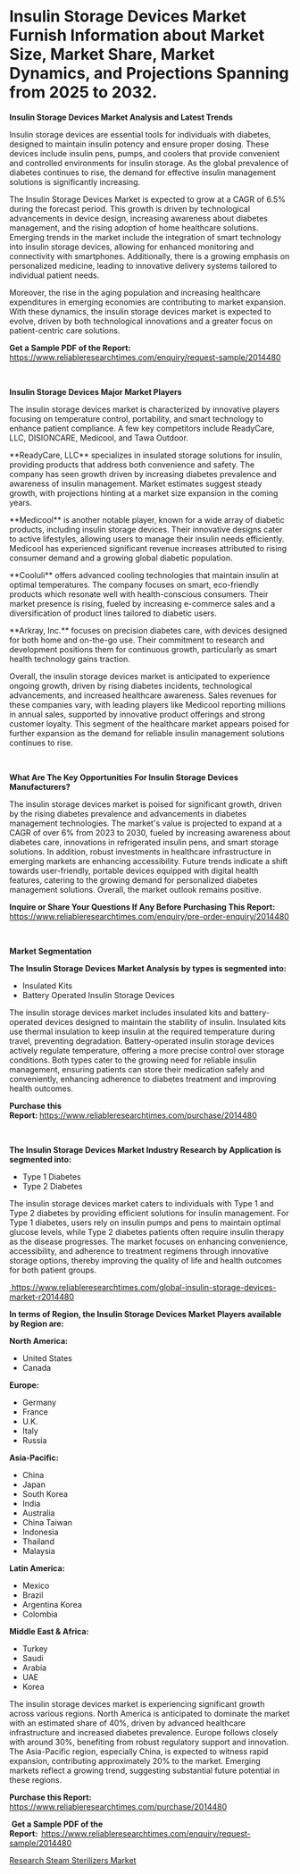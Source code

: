 <p><h1>Insulin Storage Devices Market Furnish Information about Market Size, Market Share, Market Dynamics, and Projections Spanning from 2025 to 2032.</h1></p><p><strong>Insulin Storage Devices Market Analysis and Latest Trends</strong></p>
<p><p>Insulin storage devices are essential tools for individuals with diabetes, designed to maintain insulin potency and ensure proper dosing. These devices include insulin pens, pumps, and coolers that provide convenient and controlled environments for insulin storage. As the global prevalence of diabetes continues to rise, the demand for effective insulin management solutions is significantly increasing.</p><p>The Insulin Storage Devices Market is expected to grow at a CAGR of 6.5% during the forecast period. This growth is driven by technological advancements in device design, increasing awareness about diabetes management, and the rising adoption of home healthcare solutions. Emerging trends in the market include the integration of smart technology into insulin storage devices, allowing for enhanced monitoring and connectivity with smartphones. Additionally, there is a growing emphasis on personalized medicine, leading to innovative delivery systems tailored to individual patient needs. </p><p>Moreover, the rise in the aging population and increasing healthcare expenditures in emerging economies are contributing to market expansion. With these dynamics, the insulin storage devices market is expected to evolve, driven by both technological innovations and a greater focus on patient-centric care solutions.</p></p>
<p><strong>Get a Sample PDF of the Report:&nbsp;</strong> <a href="https://www.reliableresearchtimes.com/enquiry/request-sample/2014480?utm_campaign=2638&utm_medium=2&utm_source=Github&utm_content=ia&utm_term=29032025&utm_id=insulin-storage-devices">https://www.reliableresearchtimes.com/enquiry/request-sample/2014480</a></p>
<p>&nbsp;</p>
<p><strong>Insulin Storage Devices Major Market Players</strong></p>
<p><p>The insulin storage devices market is characterized by innovative players focusing on temperature control, portability, and smart technology to enhance patient compliance. A few key competitors include ReadyCare, LLC, DISIONCARE, Medicool, and Tawa Outdoor.</p><p>**ReadyCare, LLC** specializes in insulated storage solutions for insulin, providing products that address both convenience and safety. The company has seen growth driven by increasing diabetes prevalence and awareness of insulin management. Market estimates suggest steady growth, with projections hinting at a market size expansion in the coming years.</p><p>**Medicool** is another notable player, known for a wide array of diabetic products, including insulin storage devices. Their innovative designs cater to active lifestyles, allowing users to manage their insulin needs efficiently. Medicool has experienced significant revenue increases attributed to rising consumer demand and a growing global diabetic population.</p><p>**Cooluli** offers advanced cooling technologies that maintain insulin at optimal temperatures. The company focuses on smart, eco-friendly products which resonate well with health-conscious consumers. Their market presence is rising, fueled by increasing e-commerce sales and a diversification of product lines tailored to diabetic users.</p><p>**Arkray, Inc.** focuses on precision diabetes care, with devices designed for both home and on-the-go use. Their commitment to research and development positions them for continuous growth, particularly as smart health technology gains traction.</p><p>Overall, the insulin storage devices market is anticipated to experience ongoing growth, driven by rising diabetes incidents, technological advancements, and increased healthcare awareness. Sales revenues for these companies vary, with leading players like Medicool reporting millions in annual sales, supported by innovative product offerings and strong customer loyalty. This segment of the healthcare market appears poised for further expansion as the demand for reliable insulin management solutions continues to rise.</p></p>
<p>&nbsp;</p>
<p><strong>What Are The Key Opportunities For Insulin Storage Devices Manufacturers?</strong></p>
<p><p>The insulin storage devices market is poised for significant growth, driven by the rising diabetes prevalence and advancements in diabetes management technologies. The market's value is projected to expand at a CAGR of over 6% from 2023 to 2030, fueled by increasing awareness about diabetes care, innovations in refrigerated insulin pens, and smart storage solutions. In addition, robust investments in healthcare infrastructure in emerging markets are enhancing accessibility. Future trends indicate a shift towards user-friendly, portable devices equipped with digital health features, catering to the growing demand for personalized diabetes management solutions. Overall, the market outlook remains positive.</p></p>
<p><strong>Inquire or Share Your Questions If Any Before Purchasing This Report:</strong> <a href="https://www.reliableresearchtimes.com/enquiry/pre-order-enquiry/2014480?utm_campaign=2638&utm_medium=2&utm_source=Github&utm_content=ia&utm_term=29032025&utm_id=insulin-storage-devices">https://www.reliableresearchtimes.com/enquiry/pre-order-enquiry/2014480</a></p>
<p>&nbsp;</p>
<p><strong>Market Segmentation</strong></p>
<p><strong>The Insulin Storage Devices Market Analysis by types is segmented into:</strong></p>
<p><ul><li>Insulated Kits</li><li>Battery Operated Insulin Storage Devices</li></ul></p>
<p><p>The insulin storage devices market includes insulated kits and battery-operated devices designed to maintain the stability of insulin. Insulated kits use thermal insulation to keep insulin at the required temperature during travel, preventing degradation. Battery-operated insulin storage devices actively regulate temperature, offering a more precise control over storage conditions. Both types cater to the growing need for reliable insulin management, ensuring patients can store their medication safely and conveniently, enhancing adherence to diabetes treatment and improving health outcomes.</p></p>
<p><strong>Purchase this Report:&nbsp;</strong><a href="https://www.reliableresearchtimes.com/purchase/2014480?utm_campaign=2638&utm_medium=2&utm_source=Github&utm_content=ia&utm_term=29032025&utm_id=insulin-storage-devices">https://www.reliableresearchtimes.com/purchase/2014480</a></p>
<p>&nbsp;</p>
<p><strong>The Insulin Storage Devices Market Industry Research by Application is segmented into:</strong></p>
<p><ul><li>Type 1 Diabetes</li><li>Type 2 Diabetes</li></ul></p>
<p><p>The insulin storage devices market caters to individuals with Type 1 and Type 2 diabetes by providing efficient solutions for insulin management. For Type 1 diabetes, users rely on insulin pumps and pens to maintain optimal glucose levels, while Type 2 diabetes patients often require insulin therapy as the disease progresses. The market focuses on enhancing convenience, accessibility, and adherence to treatment regimens through innovative storage options, thereby improving the quality of life and health outcomes for both patient groups.</p></p>
<p><a href="https://www.reliableresearchtimes.com/global-insulin-storage-devices-market-r2014480?utm_campaign=2638&utm_medium=2&utm_source=Github&utm_content=ia&utm_term=29032025&utm_id=insulin-storage-devices">&nbsp;https://www.reliableresearchtimes.com/global-insulin-storage-devices-market-r2014480</a></p>
<p><strong>In terms of Region, the Insulin Storage Devices Market Players available by Region are:</strong></p>
<p>
    <p> <strong> North America: </strong>
        <ul>
            <li>United States</li>
            <li>Canada</li>
        </ul>
        </p> 
    <p> <strong> Europe: </strong>
        <ul>
            <li>Germany</li>
            <li>France</li>
            <li>U.K.</li>
            <li>Italy</li>
            <li>Russia</li>
        </ul>
        </p> 
    <p> <strong> Asia-Pacific: </strong>
        <ul>
            <li>China</li>
            <li>Japan</li>
            <li>South Korea</li>
            <li>India</li>
            <li>Australia</li>
            <li>China Taiwan</li>
            <li>Indonesia</li>
            <li>Thailand</li>
            <li>Malaysia</li>
        </ul>
        </p> 
    <p> <strong> Latin America: </strong>
        <ul>
            <li>Mexico</li>
            <li>Brazil</li>
            <li>Argentina Korea</li>
            <li>Colombia</li>
        </ul>
        </p> 
    <p> <strong> Middle East & Africa: </strong>
        <ul>
            <li>Turkey</li>
            <li>Saudi</li>
            <li>Arabia</li>
            <li>UAE</li>
            <li>Korea</li>
        </ul>
    </p>
    </p>
<p><p>The insulin storage devices market is experiencing significant growth across various regions. North America is anticipated to dominate the market with an estimated share of 40%, driven by advanced healthcare infrastructure and increased diabetes prevalence. Europe follows closely with around 30%, benefiting from robust regulatory support and innovation. The Asia-Pacific region, especially China, is expected to witness rapid expansion, contributing approximately 20% to the market. Emerging markets reflect a growing trend, suggesting substantial future potential in these regions.</p></p>
<p><strong>Purchase this Report: </strong><a href="https://www.reliableresearchtimes.com/purchase/2014480?utm_campaign=2638&utm_medium=2&utm_source=Github&utm_content=ia&utm_term=29032025&utm_id=insulin-storage-devices">https://www.reliableresearchtimes.com/purchase/2014480</a></p>
<p>&nbsp;<strong>Get a Sample PDF of the Report:&nbsp;&nbsp;</strong><a href="https://www.reliableresearchtimes.com/enquiry/request-sample/2014480?utm_campaign=2638&utm_medium=2&utm_source=Github&utm_content=ia&utm_term=29032025&utm_id=insulin-storage-devices">https://www.reliableresearchtimes.com/enquiry/request-sample/2014480</a></p>
<p><strong></strong></p>
<p><p><a href="https://github.com/waverlyam689/Market-Research-Report-List-1/blob/main/research-steam-sterilizers-market.md?utm_campaign=2638&utm_medium=2&utm_source=Github&utm_content=ia&utm_term=29032025&utm_id=insulin-storage-devices">Research Steam Sterilizers Market</a></p></p>